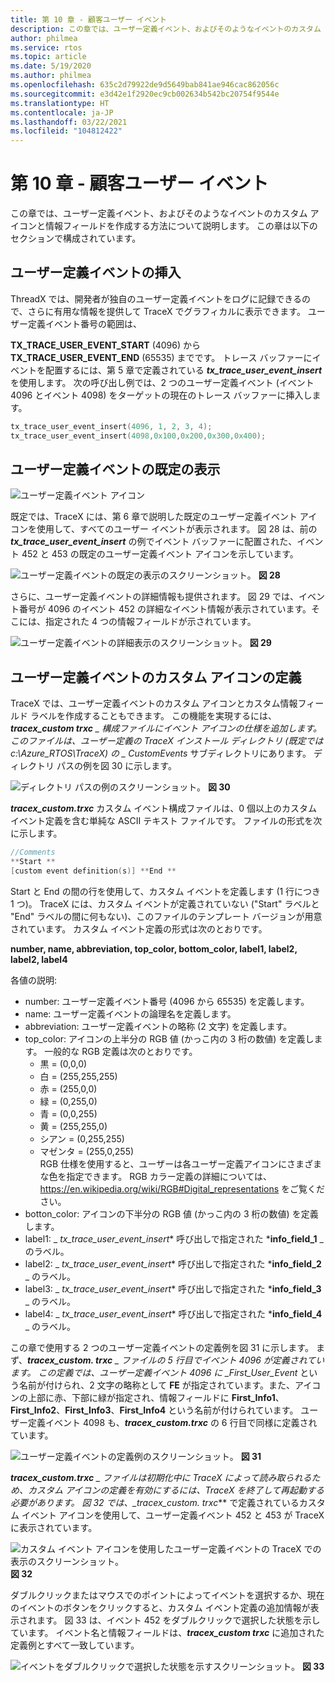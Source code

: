 ```yaml
---
title: 第 10 章 - 顧客ユーザー イベント
description: この章では、ユーザー定義イベント、およびそのようなイベントのカスタム アイコンと情報フィールドを作成する方法について説明します。
author: philmea
ms.service: rtos
ms.topic: article
ms.date: 5/19/2020
ms.author: philmea
ms.openlocfilehash: 635c2d79922de9d5649bab841ae946cac862056c
ms.sourcegitcommit: e3d42e1f2920ec9cb002634b542bc20754f9544e
ms.translationtype: HT
ms.contentlocale: ja-JP
ms.lasthandoff: 03/22/2021
ms.locfileid: "104812422"
---
```

# <a name="chapter-10---customer-user-events"></a>第 10 章 - 顧客ユーザー イベント

この章では、ユーザー定義イベント、およびそのようなイベントのカスタム アイコンと情報フィールドを作成する方法について説明します。 この章は以下のセクションで構成されています。 

## <a name="inserting-user-defined-events"></a>ユーザー定義イベントの挿入

ThreadX では、開発者が独自のユーザー定義イベントをログに記録できるので、さらに有用な情報を提供して TraceX でグラフィカルに表示できます。 ユーザー定義イベント番号の範囲は、

**TX_TRACE_USER_EVENT_START** (4096) から **TX_TRACE_USER_EVENT_END** (65535) までです。 トレース バッファーにイベントを配置するには、第 5 章で定義されている ***tx_trace_user_event_insert*** を使用します。 次の呼び出し例では、2 つのユーザー定義イベント (イベント 4096 とイベント 4098) をターゲットの現在のトレース バッファーに挿入します。

```c
tx_trace_user_event_insert(4096, 1, 2, 3, 4);
tx_trace_user_event_insert(4098,0x100,0x200,0x300,0x400);
```

## <a name="default-display-of-user-defined-events"></a>ユーザー定義イベントの既定の表示

![ユーザー定義イベント アイコン](./media/user-guide/tx-events/image0.png)

既定では、TraceX には、第 6 章で説明した既定のユーザー定義イベント アイコンを使用して、すべてのユーザー イベントが表示されます。 図 28 は、前の ***tx_trace_user_event_insert*** の例でイベント バッファーに配置された、イベント 452 と 453 の既定のユーザー定義イベント アイコンを示しています。

![ユーザー定義イベントの既定の表示のスクリーンショット。](./media/user-guide/10.1.png)
**図 28**

さらに、ユーザー定義イベントの詳細情報も提供されます。 図 29 では、イベント番号が 4096 のイベント 452 の詳細なイベント情報が表示されています。そこには、指定された 4 つの情報フィールドが示されています。

![ユーザー定義イベントの詳細表示のスクリーンショット。](./media/user-guide/10.2.png)
**図 29**

## <a name="defining-custom-user-defined-event-icons"></a>ユーザー定義イベントのカスタム アイコンの定義

TraceX では、ユーザー定義イベントのカスタム アイコンとカスタム情報フィールド ラベルを作成することもできます。 この機能を実現するには、***tracex_custom trxc** _ 構成ファイルにイベント アイコンの仕様を追加します。 このファイルは、ユーザー定義の TraceX インストール ディレクトリ (既定では c:\Azure_RTOS\TraceX) の _ *_CustomEvents_** サブディレクトリにあります。 ディレクトリ パスの例を図 30 に示します。

![ディレクトリ パスの例のスクリーンショット。](./media/user-guide/custom_events_folder.png)
**図 30**

***tracex_custom.trxc*** カスタム イベント構成ファイルは、0 個以上のカスタム イベント定義を含む単純な ASCII テキスト ファイルです。 ファイルの形式を次に示します。

```c
//Comments
**Start **
[custom event definition(s)] **End **
```

Start と End の間の行を使用して、カスタム イベントを定義します (1 行につき 1 つ)。 TraceX には、カスタム イベントが定義されていない ("Start" ラベルと "End" ラベルの間に何もない)、このファイルのテンプレート バージョンが用意されています。 カスタム イベント定義の形式は次のとおりです。

**number, name, abbreviation, top_color, bottom_color, label1, label2, label2, label4**

各値の説明:

- number: ユーザー定義イベント番号 (4096 から 65535) を定義します。</th>
- name: ユーザー定義イベントの論理名を定義します。</td>
- abbreviation: ユーザー定義イベントの略称 (2 文字) を定義します。</td>
- top_color: アイコンの上半分の RGB 値 (かっこ内の 3 桁の数値) を定義します。 一般的な RGB 定義は次のとおりです。
  - 黒 = (0,0,0)       
  - 白 = (255,255,255)
  - 赤 = (255,0,0)     
  - 緑 = (0,255,0)     
  - 青 = (0,0,255)     
  - 黄 = (255,255,0)   
  - シアン = (0,255,255)   
  - マゼンタ = (255,0,255)   
  RGB 仕様を使用すると、ユーザーは各ユーザー定義アイコンにさまざまな色を指定できます。 RGB カラー定義の詳細については、 https://en.wikipedia.org/wiki/RGB#Digital_representations をご覧ください。
- botton_color: アイコンの下半分の RGB 値 (かっこ内の 3 桁の数値) を定義します。
- label1: _ *_tx_trace_user_event_insert_** 呼び出しで指定された ***info_field_1** _ のラベル。
- label2: _ *_tx_trace_user_event_insert_** 呼び出しで指定された ***info_field_2** _ のラベル。
- label3: _ *_tx_trace_user_event_insert_** 呼び出しで指定された ***info_field_3** _ のラベル。
- label4: _ *_tx_trace_user_event_insert_** 呼び出しで指定された ***info_field_4** _ のラベル。

この章で使用する 2 つのユーザー定義イベントの定義例を図 31 に示します。 まず、***tracex_custom. trxc** _ ファイルの 5 行目でイベント 4096 が定義されています。 この定義では、ユーザー定義イベント 4096 に _*First_User_Event** という名前が付けられ、2 文字の略称として **FE** が指定されています。また、アイコンの上部に赤、下部に緑が指定され、情報フィールドに **First_Info1**、**First_Info2**、**First_Info3**、**First_Info4** という名前が付けられています。 ユーザー定義イベント 4098 も、**_tracex_custom.trxc_** の 6 行目で同様に定義されています。

![ユーザー定義イベントの定義例のスクリーンショット。](./media/user-guide/10.4.png)
**図 31**

***tracex_custom.trxc** _ ファイルは初期化中に TraceX によって読み取られるため、カスタム アイコンの定義を有効にするには、TraceX を終了して再起動する必要があります。 図 32 では、_*_tracex_custom. trxc_** で定義されているカスタム イベント アイコンを使用して、ユーザー定義イベント 452 と 453 が TraceX に表示されています。

![カスタム イベント アイコンを使用したユーザー定義イベントの TraceX での表示のスクリーンショット。](./media/user-guide/10.5.png)
**図 32**

ダブルクリックまたはマウスでのポイントによってイベントを選択するか、現在のイベントのボタンをクリックすると、カスタム イベント定義の追加情報が表示されます。 図 33 は、イベント 452 をダブルクリックで選択した状態を示しています。 イベント名と情報フィールドは、***tracex_custom trxc*** に追加された定義例とすべて一致しています。

![イベントをダブルクリックで選択した状態を示すスクリーンショット。](./media/user-guide/10.6.png)
**図 33**
